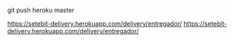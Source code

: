git push heroku master

https://setebit-delivery.herokuapp.com/delivery/entregador/
https://setebit-delivery.herokuapp.com/delivery/entregador/
